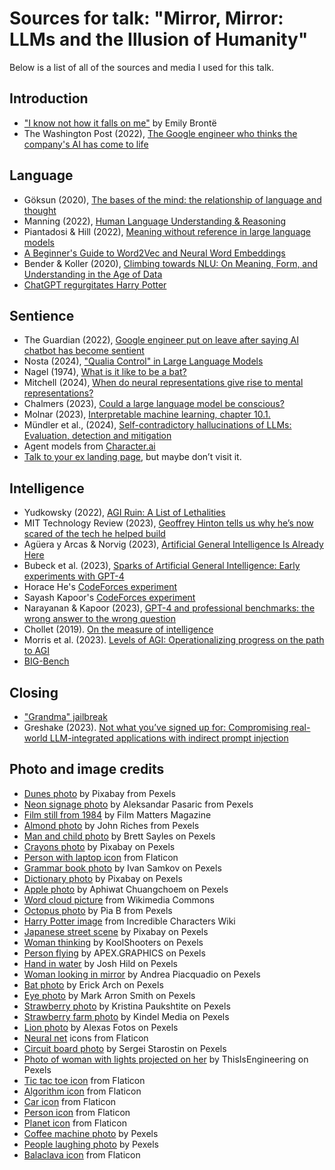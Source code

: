 # Sources for talk: "Mirror, Mirror: LLMs and the Illusion of Humanity"

Below is a list of all of the sources and media I used for this talk.

## Introduction
* ["I know not how it falls on me"](https://en.wikisource.org/wiki/Page:The_complete_poems_of_Emily_Bronte.djvu/359) by Emily Brontë
* The Washington Post (2022), [The Google engineer who thinks the company's AI has come to life](https://www.washingtonpost.com/technology/2022/06/11/google-ai-lamda-blake-lemoine/)

## Language
* Göksun (2020), [The bases of the mind: the relationship of language and thought](https://medium.com/kocuniversity/the-bases-of-the-mind-the-relationship-of-language-and-thought-a0bf30375528)
* Manning (2022), [Human Language Understanding & Reasoning](https://direct.mit.edu/daed/article/151/2/127/110621/Human-Language-Understanding-amp-Reasoning)
* Piantadosi & Hill (2022), [Meaning without reference in large language models](https://arxiv.org/pdf/2208.02957)
* [A Beginner's Guide to Word2Vec and Neural Word Embeddings](https://wiki.pathmind.com/word2vec)
* Bender & Koller (2020), [Climbing towards NLU: On Meaning, Form, and Understanding in the Age of Data](https://aclanthology.org/2020.acl-main.463.pdf)
* [ChatGPT regurgitates Harry Potter](https://twitter.com/colin_fraser/status/1754605609771745340)

## Sentience
* The Guardian (2022), [Google engineer put on leave after saying AI chatbot has become sentient](https://www.theguardian.com/technology/2022/jun/12/google-engineer-ai-bot-sentient-blake-lemoine)
* Nosta (2024), ["Qualia Control" in Large Language Models](https://www.psychologytoday.com/us/blog/the-digital-self/202403/qualia-control-in-large-language-models)
* Nagel (1974), [What is it like to be a bat?](https://www.sas.upenn.edu/~cavitch/pdf-library/Nagel_Bat.pdf)
* Mitchell (2024), [When do neural representations give rise to mental representations?](https://www.thetransmitter.org/defining-representations/when-do-neural-representations-give-rise-to-mental-representations/)
* Chalmers (2023), [Could a large language model be conscious?](https://arxiv.org/pdf/2303.07103)
* Molnar (2023), [Interpretable machine learning, chapter 10.1.](https://christophm.github.io/interpretable-ml-book/cnn-features.html)
* Mündler et al., (2024), [Self-contradictory hallucinations of LLMs: Evaluation, detection and mitigation](https://arxiv.org/pdf/2305.15852)
* Agent models from [Character.ai](https://character.ai/)
* [Talk to your ex landing page](https://talktoyourex.com/), but maybe don’t visit it.

## Intelligence
* Yudkowsky (2022), [AGI Ruin: A List of Lethalities](https://www.lesswrong.com/posts/uMQ3cqWDPHhjtiesc/agi-ruin-a-list-of-lethalities)
* MIT Technology Review (2023), [Geoffrey Hinton tells us why he’s now scared of the tech he helped build](https://www.technologyreview.com/2023/05/02/1072528/geoffrey-hinton-google-why-scared-ai/)
* Agüera y Arcas & Norvig (2023), [Artificial General Intelligence Is Already Here](https://www.noemamag.com/artificial-general-intelligence-is-already-here/)
* Bubeck et al. (2023), [Sparks of Artificial General Intelligence: Early experiments with GPT-4](https://arxiv.org/pdf/2303.12712)
* Horace He's [CodeForces experiment](https://twitter.com/cHHillee/status/1635790330854526981?t=bdVc5pxCn1P_GV3ZF91X6w&s=35)
* Sayash Kapoor's [CodeForces experiment](https://twitter.com/sayashk/status/1638159652562038787)
* Narayanan & Kapoor (2023), [GPT-4 and professional benchmarks: the wrong answer to the wrong question](https://www.aisnakeoil.com/p/gpt-4-and-professional-benchmarks)
* Chollet (2019). [On the measure of intelligence](https://arxiv.org/abs/1911.01547)
* Morris et al. (2023). [Levels of AGI: Operationalizing progress on the path to AGI](https://arxiv.org/pdf/2311.02462)
* [BIG-Bench](https://github.com/google/BIG-bench)

## Closing
* ["Grandma" jailbreak](https://www.reddit.com/r/ChatGPT/comments/12uke8z/the_grandma_jailbreak_is_absolutely_hilarious/)
* Greshake (2023). [Not what you’ve signed up for: Compromising real-world LLM-integrated applications with indirect prompt injection](https://arxiv.org/pdf/2302.12173)

## Photo and image credits
* [Dunes photo](https://www.pexels.com/photo/scenic-view-of-desert-against-sky-248796/) by Pixabay from Pexels
* [Neon signage photo](https://www.pexels.com/photo/photo-of-neon-signage-1820770/) by Aleksandar Pasaric from Pexels
* [Film still from 1984](https://www.filmmattersmagazine.com/2020/05/30/1984-1984-reviewed-by-nikolas-schaal/) by Film Matters Magazine
* [Almond photo](https://www.pexels.com/photo/almond-tree-3632381/) by John Riches from Pexels
* [Man and child photo](https://www.pexels.com/photo/man-carrying-his-daughter-on-his-shoulders-1405833/) by Brett Sayles on Pexels
* [Crayons photo](https://www.pexels.com/photo/person-coloring-art-with-crayons-159579/) by Pixabay on Pexels
* [Person with laptop icon](https://www.flaticon.com/free-icon/computer-worker_7870360?term=laptop&page=2&position=1&origin=search&related_id=7870360) from Flaticon
* [Grammar book photo](https://www.pexels.com/photo/laptop-and-books-on-brown-wooden-table-5676740/) by Ivan Samkov on Pexels
* [Dictionary photo](https://www.pexels.com/photo/dictionary-text-in-bokeh-effect-267669/) by Pixabay on Pexels
* [Apple photo](https://www.pexels.com/photo/close-up-photo-of-red-and-yellow-apple-fruits-on-green-leaves-347926/) by Aphiwat Chuangchoem on Pexels
* [Word cloud picture](https://commons.wikimedia.org/wiki/File:ELI-LA-Word-Cloud-2-900x600.jpg) from Wikimedia Commons
* [Octopus photo](https://www.pexels.com/photo/selective-focus-photography-of-octopus-3046629/) by Pia B from Pexels
* [Harry Potter image](https://greatcharacters.miraheze.org/wiki/Harry_Potter) from Incredible Characters Wiki
* [Japanese street scene](https://www.pexels.com/photo/side-view-of-woman-in-illuminated-city-at-night-315191/) by Pixabay on Pexels
* [Woman thinking](https://www.pexels.com/photo/girl-wearing-a-jacket-thinking-7327772/) by KoolShooters on Pexels
* [Person flying](https://www.pexels.com/photo/two-pilot-inside-aircraft-1272392/) by APEX.GRAPHICS on Pexels
* [Hand in water](https://www.pexels.com/photo/person-holding-water-2422560/) by Josh Hild on Pexels
* [Woman looking in mirror](https://www.pexels.com/photo/photo-of-woman-looking-at-the-mirror-774866/) by Andrea Piacquadio on Pexels
* [Bat photo](https://www.pexels.com/photo/close-up-of-bat-feeding-on-flower-15915605/) by Erick Arch on Pexels
* [Eye photo](https://www.pexels.com/photo/close-up-photo-of-person-s-eye-2168356/) by Mark Arron Smith on Pexels
* [Strawberry photo](https://www.pexels.com/photo/red-cherry-fruits-on-clear-glass-bowl-1998893/) by Kristina Paukshtite on Pexels
* [Strawberry farm photo](https://www.pexels.com/photo/a-woman-looking-a-strawberry-farm-7457178/) by Kindel Media on Pexels
* [Lion photo](https://www.pexels.com/photo/brown-lion-2220337/) by Alexas Fotos on Pexels
* [Neural net](https://www.flaticon.com/free-icon/deep-learning_10328741?term=neural+network&page=1&position=95&origin=style&related_id=10328741) icons from Flaticon
* [Circuit board photo](https://www.pexels.com/photo/blue-and-silver-circuit-board-6636476/) by Sergei Starostin on Pexels
* [Photo of woman with lights projected on her](https://www.pexels.com/photo/code-projected-over-woman-3861969/) by ThisIsEngineering on Pexels
* [Tic tac toe icon](https://www.flaticon.com/free-icon/tic-tac-toe_9948487?term=tic+tac+toe&page=1&position=2&origin=style&related_id=9948487) from Flaticon
* [Algorithm icon](https://www.flaticon.com/free-icon/classification_6045784?term=classification&page=1&position=1&origin=style&related_id=6045784) from Flaticon
* [Car icon](https://www.flaticon.com/free-icon/smart-car_10020571?term=self+driving&page=1&position=1&origin=style&related_id=10020571) from Flaticon
* [Person icon](https://www.flaticon.com/free-icon/user_3059518?term=person&page=1&position=1&origin=style&related_id=3059518) from Flaticon
* [Planet icon](https://www.flaticon.com/free-icon/planet_763294?term=planet&page=1&position=34&origin=style&related_id=763294) from Flaticon
* [Coffee machine photo](https://www.pexels.com/photo/espresso-machine-pouring-white-ceramic-cup-1879318/) by Pexels
* [People laughing photo](https://www.pexels.com/photo/photo-of-two-women-laughing-4349855/) by Pexels
* [Balaclava icon](https://www.flaticon.com/free-icon/balaclava_3345835) from Flaticon
